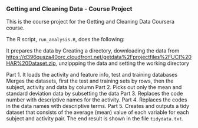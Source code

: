 ### Getting and Cleaning Data - Course Project  

This is the course project for the Getting and Cleaning Data Coursera course. 

The R script, `run_analysis.R`, does the following:  

It prepares the data by
Creating a directory, downloading the data from https://d396qusza40orc.cloudfront.net/getdata%2Fprojectfiles%2FUCI%20HAR%20Dataset.zip, unzippping the data and setting the working directory


Part 1. It loads the activity and feature info, test and training databases
 Merges the datasets, first the test and training sets by rows, then the subject, activity and data by column
Part 2.  Picks out only the mean and standard deviation data by subsetting the data
Part 3.  Replaces the code number with descriptive names for the activity. 
Part 4.  Replaces the codes in the data names with descriptive terms.
Part 5.  Creates and outputs a tidy dataset that consists of the average (mean) value of each variable for each subject and activity pair.  The end result is shown in the file `tidydata.txt`.

